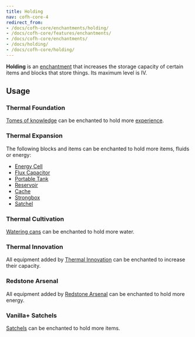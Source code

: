 ```yaml
---
title: Holding
nav: cofh-core-4
redirect_from:
- /docs/cofh-core/enchantments/holding/
- /docs/cofh-core/features/enchantments/
- /docs/cofh-core/enchantments/
- /docs/holding/
- /docs/cofh-core/holding/
---
```


**Holding** is an [enchantment](https://minecraft.gamepedia.com/Enchanting) that
increases the storage capacity of certain items and blocks that store things.
Its maximum level is IV.


Usage
-----

### Thermal Foundation
[Tomes of knowledge](/docs/thermal-foundation/tome-of-knowledge/) can be enchanted to hold more
[experience](https://minecraft.gamepedia.com/Experience).

### Thermal Expansion
The following blocks and items can be enchanted to hold more items, fluids or
energy:

* [Energy Cell](/docs/thermal-expansion/energy-cell/)
* [Flux Capacitor](/docs/thermal-expansion/flux-capacitor/)
* [Portable Tank](/docs/thermal-expansion/portable-tank/)
* [Reservoir](/docs/thermal-expansion/reservoir/)
* [Cache](/docs/thermal-expansion/cache/)
* [Strongbox](/docs/thermal-expansion/strongbox/)
* [Satchel](/docs/thermal-expansion/satchel/)

### Thermal Cultivation
[Watering cans](/docs/thermal-cultivation/watering-can/) can be enchanted to hold more water.

### Thermal Innovation
All equipment added by [Thermal Innovation](/docs/thermal-innovation/) can be
enchanted to increase their capacity.

### Redstone Arsenal
All equipment added by [Redstone Arsenal](/docs/redstone-arsenal/) can be
enchanted to hold more energy.

### Vanilla+ Satchels
[Satchels](/docs/vanillaplus-satchels/satchel/) can be enchanted to hold more
items.
